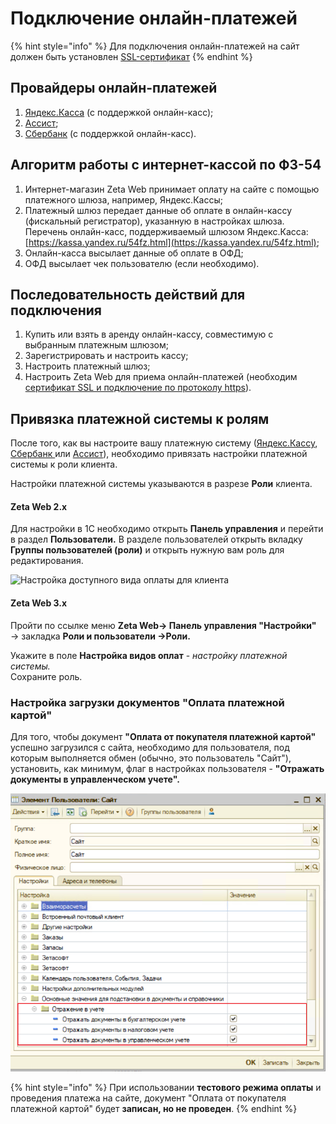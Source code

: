 # Подключение онлайн-платежей

{% hint style="info" %}
Для подключения онлайн-платежей на сайт должен быть установлен [SSL-сертификат](../../ustanovka-i-obnovlenie/ssl-sertifikat-https.md)
{% endhint %}

## Провайдеры онлайн-платежей

1. [Яндекс.Касса](yandeks.kassa-yandex.kassa.md) (с поддержкой онлайн-касс);
2. [Ассист](assist-assist.md);
3. [Сбербанк](https://help-zetaweb.zetasoft.ru/\~/edit/drafts/-LYCU2gYFNYKqr6dH7Cd/opisanie-i-nastroika/podklyuchenie-onlain-platezhei/sberbank-sberbank) (с поддержкой онлайн-касс).

## Алгоритм работы с интернет-кассой по ФЗ-54

1. Интернет-магазин Zeta Web принимает оплату на сайте с помощью платежного шлюза, например, Яндекс.Кассы;
2. Платежный шлюз передает данные об оплате в онлайн-кассу (фискальный регистратор), указанную в настройках шлюза. Перечень онлайн-касс, поддерживаемый шлюзом Яндекс.Касса: [https://kassa.yandex.ru/54fz.html](https://kassa.yandex.ru/54fz.html);
3. Онлайн-касса высылает данные об оплате в ОФД;
4. ОФД высылает чек пользователю (если необходимо).

## Последовательность действий для подключения

1. Купить или взять в аренду онлайн-кассу, совместимую с выбранным платежным шлюзом;
2. Зарегистрировать и настроить кассу;
3. Настроить платежный шлюз;
4. Настроить Zeta Web для приема онлайн-платежей (необходим [сертификат SSL и подключение по протоколу https](https://help-zetaweb.zetasoft.ru/ustanovka-i-obnovlenie/ssl-sertifikat-https#ustanovka-ssl-sertifikata-https)).

## Привязка платежной системы к ролям

После того, как вы настроите вашу платежную систему ([Яндекс.Кассу](yandeks.kassa-yandex.kassa.md), [Сбербанк ](https://help-zetaweb.zetasoft.ru/\~/edit/drafts/-LYCU2gYFNYKqr6dH7Cd/opisanie-i-nastroika/podklyuchenie-onlain-platezhei/sberbank-sberbank)или [Ассист](assist-assist.md)), необходимо привязать настройки платежной системы к роли клиента.

Настройки платежной системы указываются в разрезе **Роли** клиента.

#### Zeta Web 2.x

Для настройки в 1С необходимо открыть **Панель управления** и перейти в раздел **Пользователи.** В разделе пользователей открыть вкладку **Группы пользователей (роли)** и открыть нужную вам роль для редактирования.

![Настройка доступного вида оплаты для клиента](<../../.gitbook/assets/image (541).png>)

#### Zeta Web 3.x

Пройти по ссылке меню **Zeta Web→ Панель управления "Настройки"** → закладка **Роли и пользователи →Роли.**



Укажите в поле **Настройка видов оплат** - _настройку платежной системы._ \
Сохраните роль.

### Настройка загрузки документов "Оплата платежной картой"

Для того, чтобы документ **"Оплата от покупателя платежной картой"**  успешно загрузился с сайта, необходимо для пользователя, под которым выполняется обмен (обычно, это пользователь "Сайт"), установить, как минимум, флаг в настройках пользователя - **"Отражать документы в управленческом учете".**

![](<../../.gitbook/assets/Image 150.png>)

{% hint style="info" %}
При использовании **тестового режима оплаты** и проведения платежа на сайте, документ "Оплата от покупателя платежной картой" будет **записан, но не проведен**.
{% endhint %}
